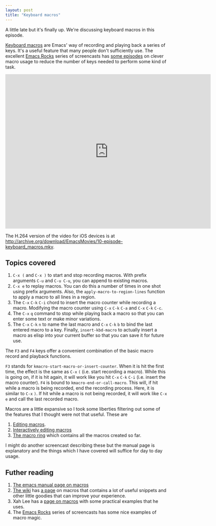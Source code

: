```yaml
---
layout: post
title: "Keyboard macros"
---
```


A little late but it's finally up. We're discussing keyboard macros in this episode. 

[Keyboard macros](http://www.gnu.org/software/emacs/manual/html_node/emacs/Keyboard-Macros.html#Keyboard-Macros) are Emacs' way of recording and playing back a series of keys. It's a useful feature that many people don't sufficiently use. The excellent [Emacs Rocks](http://emacsrocks.com/) series of screencasts has [some episodes](http://emacsrocks.com/e02.html) on clever macro usage to reduce the number of keys needed to perform some kind of task. 

<iframe src="http://archive.org/embed/EmacsMovies/10-episode-keyboard_macros.webm" width="640" height="480" frameborder="0"></iframe>

The H.264 version of the video for iOS devices is at <http://archive.org/download/EmacsMovies/10-episode-keyboard_macros.mkv>.

Topics covered
--------------

1. `C-x (` and `C-x )` to start and stop recording macros. With prefix arguments `C-u` and `C-u C-u`, you can append to existing macros. 
1. `C-x e` to replay macros. You can do this a number of times in one shot using prefix arguments. Also, the `apply-macro-to-region-lines` function to apply a macro to all lines in a region.
1. The `C-x` `C-k` `C-i` chord to insert the macro counter while recording a macro. Modifying the macro counter using `C-x` `C-k` `C-a` and `C-x` `C-k` `C-c`. 
1. The `C-x` `q` command to stop while playing back a macro so that you can enter some text or make minor variations. 
1. The `C-x` `C-k` `n` to name the last macro and `C-x` `C-k` `b` to bind the last entered macro to a key. Finally, `insert-kbd-macro` to actually insert a macro as elisp into your current buffer so that you can save it for future use. 

The `F3` and `F4` keys offer a convenient combination of the basic macro record and playback functions. 

`F3` stands for `kmacro-start-macro-or-insert-counter`. When it is hit the first time, the effect is the same as `C-x` `(` (i.e. start recording a macro). While this is going on, if it is hit again, it will work like you hit `C-x` `C-k` `C-i` (i.e. insert the macro counter). 
`F4` is bound to `kmacro-end-or-call-macro`. This will, if hit while a macro is being recorded, end the recording process. Here, it is similar to `C-x` `)`. If hit while a macro is not being recorded, it will work like `C-x` `e` and call the last recorded macro. 


Macros are a little expansive so I took some liberties filtering out some of the features that I thought were not that useful. These are

1. [Editing macros](http://www.gnu.org/software/emacs/manual/html_node/emacs/Edit-Keyboard-Macro.html#Edit-Keyboard-Macro).
1. [Interactively editing macros](http://www.gnu.org/software/emacs/manual/html_node/emacs/Keyboard-Macro-Step_002dEdit.html#Keyboard-Macro-Step_002dEdit)
1. [The macro ring](http://www.gnu.org/software/emacs/manual/html_node/emacs/Keyboard-Macro-Ring.html#Keyboard-Macro-Ring) which contains all the macros created so far. 

I might do another screencast describing these but the manual page is explanatory and the things which I have covered will suffice for day to day usage. 

Futher reading
--------------

1. [The emacs manual page on macros](http://www.gnu.org/software/emacs/manual/html_node/emacs/Keyboard-Macros.html#Keyboard-Macros)
1. [The wiki](http://emacswiki.org) has [a page](http://emacswiki.org/emacs/KeyboardMacros) on macros that contains a lot of useful snippets and other little goodies that can improve your experience. 
1. Xah Lee has a [page on macros](http://ergoemacs.org/emacs/emacs_macro_example.html) with some practical examples that he uses.
1. The [Emacs Rocks](http://emacsrocks.com/) series of screencasts has some nice examples of macro magic. 

